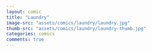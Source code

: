 ```yaml
---
layout: comic
title: "Laundry"
image-src: "assets/comics/laundry/laundry.jpg"
thumb-src: "assets/comics/laundry/laundry-thumb.jpg"
categories: comics
comments: true
---
```

